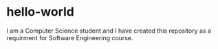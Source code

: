# hello-world
I am a Computer Science student and I have created this repository as a requirment for Software Engineering course. 
